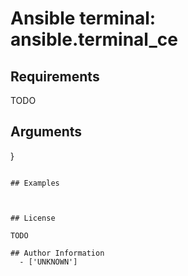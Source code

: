 # Ansible terminal: ansible.terminal_ce





## Requirements

TODO

## Arguments

}
```

## Examples



## License

TODO

## Author Information
  - ['UNKNOWN']
